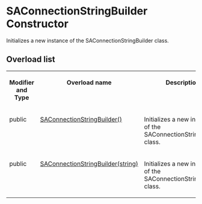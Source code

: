 <!-- loio3c13e9de6c5f1014a6d7eaa15e55cc8a -->

# SAConnectionStringBuilder Constructor

Initializes a new instance of the SAConnectionStringBuilder class.



## Overload list


<table>
<tr>
<th valign="top">

Modifier and Type



</th>
<th valign="top">

Overload name



</th>
<th valign="top">

Description



</th>
</tr>
<tr>
<td valign="top">

public



</td>
<td valign="top">

 [SAConnectionStringBuilder\(\)](saconnectionstringbuilder-constructor-3c13da1.md) 



</td>
<td valign="top">

Initializes a new instance of the SAConnectionStringBuilder class.



</td>
</tr>
<tr>
<td valign="top">

public



</td>
<td valign="top">

 [SAConnectionStringBuilder\(string\)](saconnectionstringbuilder-string-constructor-3c13e1c.md) 



</td>
<td valign="top">

Initializes a new instance of the SAConnectionStringBuilder class.



</td>
</tr>
</table>

